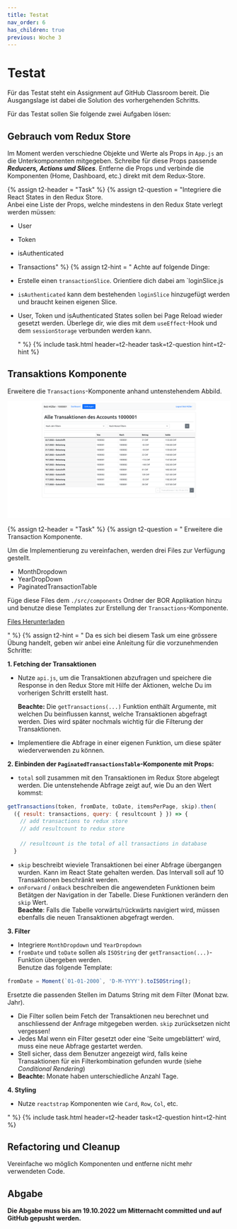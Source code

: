 ```yaml
---
title: Testat
nav_order: 6
has_children: true
previous: Woche 3
---
```


# Testat

Für das Testat steht ein Assignment auf GitHub Classroom bereit. Die Ausgangslage ist dabei die Solution des vorhergehenden Schritts.

Für das Testat sollen Sie folgende zwei Aufgaben lösen:

## Gebrauch vom Redux Store

Im Moment werden verschiedne Objekte und Werte als Props in `App.js` an die Unterkomponenten mitgegeben. Schreibe für diese Props passende **_Reducers, Actions und Slices_**. Entferne die Props und verbinde die Komponenten (Home, Dashboard, etc.) direkt mit dem Redux-Store.

{% assign t2-header = "Task" %}
{% assign t2-question = "Integriere die React States in den Redux Store.  
Anbei eine Liste der Props, welche mindestens in den Redux State verlegt werden müssen:

- User
- Token
- isAuthenticated
- Transactions" %}
  {% assign t2-hint = "
  Achte auf folgende Dinge:
- Erstelle einen `transactionSlice`. Orientiere dich dabei am `loginSlice.js
- `isAuthenticated` kann dem bestehenden `loginSlice` hinzugefügt werden und braucht keinen eigenen Slice.
- User, Token und isAuthenticated States sollen bei Page Reload wieder gesetzt werden. Überlege dir, wie dies mit dem `useEffect`-Hook und dem `sessionStorage` verbunden werden kann.

  " %}
  {% include task.html header=t2-header task=t2-question  hint=t2-hint %}

## Transaktions Komponente

Erweitere die `Transactions`-Komponente anhand untenstehendem Abbild.

<p align='center'>
<img src='img/transactions.png' alt='action_dispatch_store'/>
</p>

{% assign t2-header = "Task" %}
{% assign t2-question = "
Erweitere die Transaction Komponente.

Um die Implementierung zu vereinfachen, werden drei Files zur Verfügung gestellt.

- MonthDropdown
- YearDropDown
- PaginatedTransactionTable

Füge diese Files dem `./src/components` Ordner der BOR Applikation hinzu und benutze diese Templates zur Erstellung der `Transactions`-Komponente.

<a href='./files/TestatFiles.zip' download='TestatFiles.zip'>Files Herunterladen</a>

" %}
{% assign t2-hint = "
Da es sich bei diesem Task um eine grössere Übung handelt, geben wir anbei eine Anleitung für die vorzunehmenden Schritte:

**1. Fetching der Transaktionen**

- Nutze `api.js`, um die Transaktionen abzufragen und speichere die Response in den Redux Store mit Hilfe der Aktionen, welche Du im vorherigen Schritt erstellt hast.

  **Beachte:** Die `getTransactions(...)` Funktion enthält Argumente, mit welchen Du beinflussen kannst, welche Transaktionen abgefragt werden. Dies wird später nochmals wichtig für die Filterung der Transaktionen.

- Implementiere die Abfrage in einer eigenen Funktion, um diese später wiederverwenden zu können.

**2. Einbinden der `PaginatedTransactionsTable`-Komponente mit Props:**

- `total` soll zusammen mit den Transaktionen im Redux Store abgelegt werden. Die untenstehende Abfrage zeigt auf, wie Du an den Wert kommst:

```jsx
getTransactions(token, fromDate, toDate, itemsPerPage, skip).then(
  ({ result: transactions, query: { resultcount } }) => {
    // add transactions to redux store
    // add resultcount to redux store

    // resultcount is the total of all transactions in database
  }
```

- `skip` beschreibt wieviele Transaktionen bei einer Abfrage übergangen wurden. Kann im React State gehalten werden. Das Intervall soll auf 10 Transaktionen beschränkt werden.
- `onForward` / `onBack` beschreiben die angewendeten Funktionen beim Betätgen der Navigation in der Tabelle. Diese Funktionen verändern den `skip` Wert.  
  **Beachte**: Falls die Tabelle vorwärts/rückwärts navigiert wird, müssen ebenfalls die neuen Transaktionen abgefragt werden.

**3. Filter**

- Integriere `MonthDropdown` und `YearDropdown`
- `fromDate` und `toDate` sollen als `ISOString` der `getTransaction(...)`-Funktion übergeben werden.  
  Benutze das folgende Template:

```jsx
fromDate = Moment(`01-01-2000`, 'D-M-YYYY').toISOString();
```

Ersetzte die passenden Stellen im Datums String mit dem Filter (Monat bzw. Jahr).

- Die Filter sollen beim Fetch der Transaktionen neu berechnet und anschliessend der Anfrage mitgegeben werden. `skip` zurücksetzen nicht vergessen!
- Jedes Mal wenn ein Filter gesetzt oder eine 'Seite umgeblättert' wird, muss eine neue Abfrage gestartet werden.
- Stell sicher, dass dem Benutzer angezeigt wird, falls keine Transaktionen für ein Filterkombination gefunden wurde (siehe _Conditional Rendering_)
- **Beachte:** Monate haben unterschiedliche Anzahl Tage.

**4. Styling**

- Nutze `reactstrap` Komponenten wie `Card`, `Row`, `Col`, etc.

" %}
{% include task.html header=t2-header task=t2-question  hint=t2-hint %}

## Refactoring und Cleanup

Vereinfache wo möglich Komponenten und entferne nicht mehr verwendeten Code.

## Abgabe

**Die Abgabe muss bis am 19.10.2022 um Mitternacht committed und auf GitHub gepusht werden.**
